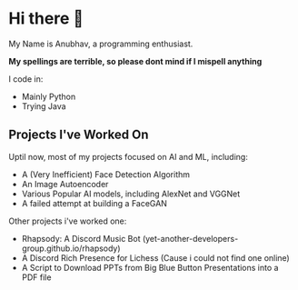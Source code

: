 # Hi there 👋

My Name is Anubhav, a programming enthusiast.<br>

**My spellings are terrible, so please dont mind if I mispell anything** <br>

I code in:
- Mainly Python
- Trying Java<br>

## Projects I've Worked On

Uptil now, most of my projects focused on AI and ML, including:
- A (Very Inefficient) Face Detection Algorithm
- An Image Autoencoder
- Various Popular AI models, including AlexNet and VGGNet
- A failed attempt at building a FaceGAN

Other projects i've worked one:
- Rhapsody: A Discord Music Bot (yet-another-developers-group.github.io/rhapsody)
- A Discord Rich Presence for Lichess (Cause i could not find one online)
- A Script to Download PPTs from Big Blue Button Presentations into a PDF file

<!--
**Physics-Phreak/Physics-Phreak** is a ✨ _special_ ✨ repository because its `README.md` (this file) appears on your GitHub profile.

Here are some ideas to get you started:

- 🔭 I’m currently working on ...
- 🌱 I’m currently learning ...
- 👯 I’m looking to collaborate on ...
- 🤔 I’m looking for help with ...
- 💬 Ask me about ...
- 📫 How to reach me: ...
- 😄 Pronouns: ...
- ⚡ Fun fact: ...
-->
